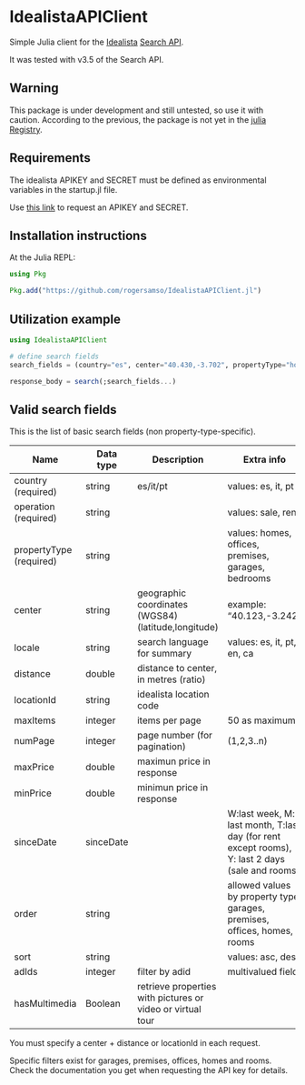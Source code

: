 # IdealistaAPIClient

Simple Julia client for the [Idealista](https://idealista.com) [Search API](https://developers.idealista.com/access-request).

It was tested with v3.5 of the Search API.

## Warning

This package is under development and still untested, so use it with caution. According to the previous, the package is not yet in the [julia Registry](https://github.com/JuliaRegistries/General).

## Requirements

The idealista APIKEY and SECRET must be defined as environmental variables in the startup.jl file.

Use [this link](https://developers.idealista.com/access-request) to request an APIKEY and SECRET.


## Installation instructions

At the Julia REPL:

```julia
using Pkg

Pkg.add("https://github.com/rogersamso/IdealistaAPIClient.jl")

```

## Utilization example

```julia
using IdealistaAPIClient

# define search fields
search_fields = (country="es", center="40.430,-3.702", propertyType="homes", distance=15000, operation="sale", bedrooms="1,2,3,4", swimmingPool=true)

response_body = search(;search_fields...)

```


## Valid search fields

This is the list of basic search fields (non property-type-specific). 

| Name                     | Data type | Description                                              | Extra info                                          |
---------------------------|-----------|----------------------------------------------------------|-----------------------------------------------------|
| country (required)       | string    | es/it/pt                                                 | values: es, it, pt                                  |
| operation (required)     | string    |                                                          | values: sale, rent                                  |
| propertyType (required)  | string    |                                                          | values: homes, offices, premises, garages, bedrooms |
| center                   | string    | geographic coordinates (WGS84) (latitude,longitude)      | example: “40.123,-3.242”                            |
| locale                   | string    | search language for summary                              | values: es, it, pt, en, ca                          |
| distance                 | double    | distance to center, in metres (ratio)                    |                                                     |
| locationId               | string    | idealista location code 	                          |                                                     |
| maxItems                 | integer   | items per page                                           | 50 as maximum                                       |
| numPage                  | integer   | page number (for pagination)                             | (1,2,3..n)                                          |
| maxPrice                 | double    | maximun price in response                                |
| minPrice                 | double    | minimun price in response                                |
| sinceDate                | sinceDate |                                                          | W:last week, M: last month, T:last day (for rent except rooms), Y: last 2 days (sale and rooms) |
| order                    | string    |                                                          | allowed values by property type: garages, premises, offices, homes, rooms |
| sort                     | string    |                                                          | values: asc, desc                                   | 
| adIds                    | integer   | filter by adid                                           | multivalued field                                   |
| hasMultimedia            | Boolean   | retrieve properties with pictures or video or virtual tour|                                                     |

You must specify a center + distance or locationId in each request.

Specific filters exist for garages, premises, offices, homes and rooms. Check the documentation you get when requesting the API key for details.
